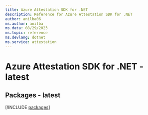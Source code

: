 ```yaml
---
title: Azure Attestation SDK for .NET
description: Reference for Azure Attestation SDK for .NET
author: anilba06
ms.author: anilba
ms.data: 08/29/2023
ms.topic: reference
ms.devlang: dotnet
ms.service: attestation
---
```

# Azure Attestation SDK for .NET - latest
## Packages - latest
[!INCLUDE [packages](attestation-index.md)]